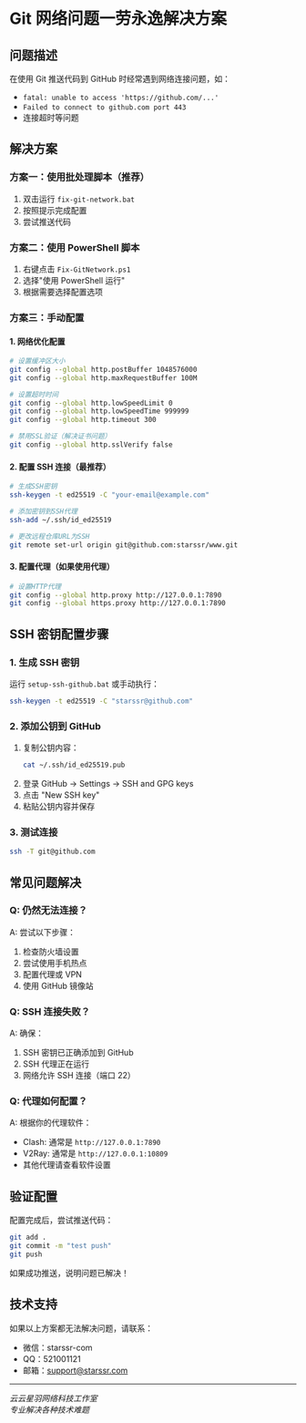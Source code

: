# Git 网络问题一劳永逸解决方案

## 问题描述

在使用 Git 推送代码到 GitHub 时经常遇到网络连接问题，如：

- `fatal: unable to access 'https://github.com/...'`
- `Failed to connect to github.com port 443`
- 连接超时等问题

## 解决方案

### 方案一：使用批处理脚本（推荐）

1. 双击运行 `fix-git-network.bat`
2. 按照提示完成配置
3. 尝试推送代码

### 方案二：使用 PowerShell 脚本

1. 右键点击 `Fix-GitNetwork.ps1`
2. 选择"使用 PowerShell 运行"
3. 根据需要选择配置选项

### 方案三：手动配置

#### 1. 网络优化配置

```bash
# 设置缓冲区大小
git config --global http.postBuffer 1048576000
git config --global http.maxRequestBuffer 100M

# 设置超时时间
git config --global http.lowSpeedLimit 0
git config --global http.lowSpeedTime 999999
git config --global http.timeout 300

# 禁用SSL验证（解决证书问题）
git config --global http.sslVerify false
```

#### 2. 配置 SSH 连接（最推荐）

```bash
# 生成SSH密钥
ssh-keygen -t ed25519 -C "your-email@example.com"

# 添加密钥到SSH代理
ssh-add ~/.ssh/id_ed25519

# 更改远程仓库URL为SSH
git remote set-url origin git@github.com:starssr/www.git
```

#### 3. 配置代理（如果使用代理）

```bash
# 设置HTTP代理
git config --global http.proxy http://127.0.0.1:7890
git config --global https.proxy http://127.0.0.1:7890
```

## SSH 密钥配置步骤

### 1. 生成 SSH 密钥

运行 `setup-ssh-github.bat` 或手动执行：

```bash
ssh-keygen -t ed25519 -C "starssr@github.com"
```

### 2. 添加公钥到 GitHub

1. 复制公钥内容：
   ```bash
   cat ~/.ssh/id_ed25519.pub
   ```
2. 登录 GitHub → Settings → SSH and GPG keys
3. 点击 "New SSH key"
4. 粘贴公钥内容并保存

### 3. 测试连接

```bash
ssh -T git@github.com
```

## 常见问题解决

### Q: 仍然无法连接？

A: 尝试以下步骤：

1. 检查防火墙设置
2. 尝试使用手机热点
3. 配置代理或 VPN
4. 使用 GitHub 镜像站

### Q: SSH 连接失败？

A: 确保：

1. SSH 密钥已正确添加到 GitHub
2. SSH 代理正在运行
3. 网络允许 SSH 连接（端口 22）

### Q: 代理如何配置？

A: 根据你的代理软件：

- Clash: 通常是 `http://127.0.0.1:7890`
- V2Ray: 通常是 `http://127.0.0.1:10809`
- 其他代理请查看软件设置

## 验证配置

配置完成后，尝试推送代码：

```bash
git add .
git commit -m "test push"
git push
```

如果成功推送，说明问题已解决！

## 技术支持

如果以上方案都无法解决问题，请联系：

- 微信：starssr-com
- QQ：521001121
- 邮箱：support@starssr.com

---

_云云星羽网络科技工作室_  
_专业解决各种技术难题_
